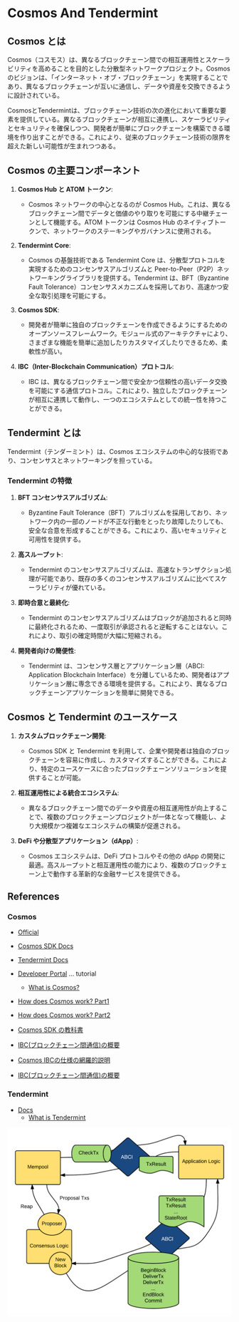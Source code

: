 # Cosmos And Tendermint

## Cosmos とは

Cosmos（コスモス）は、異なるブロックチェーン間での相互運用性とスケーラビリティを高めることを目的とした分散型ネットワークプロジェクト。Cosmos のビジョンは、「インターネット・オブ・ブロックチェーン」を実現することであり、異なるブロックチェーンが互いに通信し、データや資産を交換できるように設計されている。

CosmosとTendermintは、ブロックチェーン技術の次の進化において重要な要素を提供している。異なるブロックチェーンが相互に連携し、スケーラビリティとセキュリティを確保しつつ、開発者が簡単にブロックチェーンを構築できる環境を作り出すことができる。これにより、従来のブロックチェーン技術の限界を超えた新しい可能性が生まれつつある。

## Cosmos の主要コンポーネント

1. **Cosmos Hub と ATOM トークン**:

   - Cosmos ネットワークの中心となるのが Cosmos Hub。これは、異なるブロックチェーン間でデータと価値のやり取りを可能にする中継チェーンとして機能する。ATOM トークンは Cosmos Hub のネイティブトークンで、ネットワークのステーキングやガバナンスに使用される。

2. **Tendermint Core**:

   - Cosmos の基盤技術である Tendermint Core は、分散型プロトコルを実現するためのコンセンサスアルゴリズムと Peer-to-Peer（P2P）ネットワーキングライブラリを提供する。Tendermint は、BFT（Byzantine Fault Tolerance）コンセンサスメカニズムを採用しており、高速かつ安全な取引処理を可能にする。

3. **Cosmos SDK**:

   - 開発者が簡単に独自のブロックチェーンを作成できるようにするためのオープンソースフレームワーク。モジュール式のアーキテクチャにより、さまざまな機能を簡単に追加したりカスタマイズしたりできるため、柔軟性が高い。

4. **IBC（Inter-Blockchain Communication）プロトコル**:
   - IBC は、異なるブロックチェーン間で安全かつ信頼性の高いデータ交換を可能にする通信プロトコル。これにより、独立したブロックチェーンが相互に連携して動作し、一つのエコシステムとしての統一性を持つことができる。

## Tendermint とは

Tendermint（テンダーミント）は、Cosmos エコシステムの中心的な技術であり、コンセンサスとネットワーキングを担っている。

### Tendermint の特徴

1. **BFT コンセンサスアルゴリズム**:

   - Byzantine Fault Tolerance（BFT）アルゴリズムを採用しており、ネットワーク内の一部のノードが不正な行動をとったり故障したりしても、安全な合意を形成することができる。これにより、高いセキュリティと可用性を提供する。

2. **高スループット**:

   - Tendermint のコンセンサスアルゴリズムは、高速なトランザクション処理が可能であり、既存の多くのコンセンサスアルゴリズムに比べてスケーラビリティが優れている。

3. **即時合意と最終化**:

   - Tendermint のコンセンサスアルゴリズムはブロックが追加されると同時に最終化されるため、一度取引が承認されると逆転することはない。これにより、取引の確定時間が大幅に短縮される。

4. **開発者向けの簡便性**:
   - Tendermint は、コンセンサス層とアプリケーション層（ABCI: Application Blockchain Interface）を分離しているため、開発者はアプリケーション層に専念できる環境を提供する。これにより、異なるブロックチェーンアプリケーションを簡単に開発できる。

## Cosmos と Tendermint のユースケース

1. **カスタムブロックチェーン開発**:

   - Cosmos SDK と Tendermint を利用して、企業や開発者は独自のブロックチェーンを容易に作成し、カスタマイズすることができる。これにより、特定のユースケースに合ったブロックチェーンソリューションを提供することが可能。

2. **相互運用性による統合エコシステム**:

   - 異なるブロックチェーン間でのデータや資産の相互運用性が向上することで、複数のブロックチェーンプロジェクトが一体となって機能し、より大規模かつ複雑なエコシステムの構築が促進される。

3. **DeFi や分散型アプリケーション（dApp）**:
   - Cosmos エコシステムは、DeFi プロトコルやその他の dApp の開発に最適。高スループットと相互運用性の能力により、複数のブロックチェーン上で動作する革新的な金融サービスを提供できる。

## References

### Cosmos

- [Official](https://cosmos.network/)
- [Cosmos SDK Docs](https://docs.cosmos.network/main)
- [Tendermint Docs](https://docs.tendermint.com/)
- [Developer Portal](https://tutorials.cosmos.network/) ... tutorial

  - [What is Cosmos?](https://tutorials.cosmos.network/academy/1-what-is-cosmos/)

- [How does Cosmos work? Part1](https://www.preethikasireddy.com/post/how-does-cosmos-work-how-does-it-compare-to-bitcoin-and-ethereum-part-1)
- [How does Cosmos work? Part2](https://www.preethikasireddy.com/post/how-does-cosmos-work-how-does-it-compare-to-bitcoin-and-ethereum-part-2)
- [Cosmos SDK の教科書](https://zenn.dev/kimurayu45z/books/abf4114858f7c35b775d)
- [IBC(ブロックチェーン間通信)の概要](https://zenn.dev/qope/articles/51bc0d7ff25fc8)
- [Cosmos IBCの仕様の網羅的説明](https://yu-kimura.jp/2021/03/29/cosmos-ibc-ics/)
- [IBC(ブロックチェーン間通信)の概要](https://zenn.dev/qope/articles/51bc0d7ff25fc8)

### Tendermint

- [Docs](https://docs.tendermint.com/v0.34/)
  - [What is Tendermint](https://docs.tendermint.com/v0.34/introduction/what-is-tendermint.html)

![tendermint flow](https://github.com/hiromaily/documents/raw/main/images/tendermint_flow01.png "tendermint flow")
